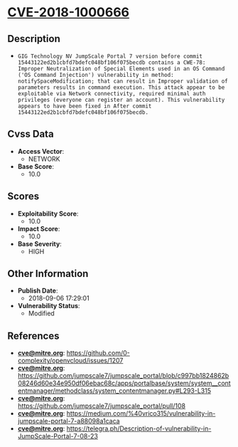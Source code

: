 
# [CVE-2018-1000666](https://cve.mitre.org/cgi-bin/cvename.cgi?name=CVE-2018-1000666)

## Description

- `GIG Technology NV JumpScale Portal 7 version before commit 15443122ed2b1cbfd7bdefc048bf106f075becdb contains a CWE-78: Improper Neutralization of Special Elements used in an OS Command ('OS Command Injection') vulnerability in method: notifySpaceModification; that can result in Improper validation of parameters results in command execution. This attack appear to be exploitable via Network connectivity, required minimal auth privileges (everyone can register an account). This vulnerability appears to have been fixed in After commit 15443122ed2b1cbfd7bdefc048bf106f075becdb.`

## Cvss Data

- **Access Vector**:
  - NETWORK
- **Base Score**:
  - 10.0

## Scores

- **Exploitability Score**:
  - 10.0
- **Impact Score**:
  - 10.0
- **Base Severity**:
  - HIGH

## Other Information

- **Publish Date**:
  - 2018-09-06 17:29:01
- **Vulnerability Status**:
  - Modified

## References

- **cve@mitre.org**: https://github.com/0-complexity/openvcloud/issues/1207
- **cve@mitre.org**: https://github.com/jumpscale7/jumpscale_portal/blob/c997bb1824862b08246d60e34e950df06ebac68c/apps/portalbase/system/system__contentmanager/methodclass/system_contentmanager.py#L293-L315
- **cve@mitre.org**: https://github.com/jumpscale7/jumpscale_portal/pull/108
- **cve@mitre.org**: https://medium.com/%40vrico315/vulnerability-in-jumpscale-portal-7-a88098a1caca
- **cve@mitre.org**: https://telegra.ph/Description-of-vulnerability-in-JumpScale-Portal-7-08-23
